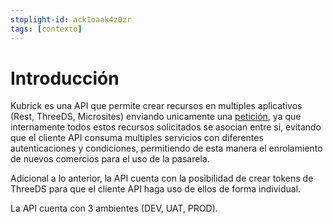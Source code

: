 ```yaml
---
stoplight-id: ack1oaak4z0zr
tags: [contexto]
---
```


# Introducción

Kubrick es una API que permite crear recursos en multiples aplicativos (Rest, ThreeDS, Microsites)
enviando unicamente una [petición](reference/Kubrick.json/paths/\~1api\~1integration\~1create-from-merchant/post),
ya que internamente todos estos recursos solicitados se asocian entre si, evitando que el cliente API
consuma multiples servicios con diferentes autenticaciones y condiciones, permitiendo de esta manera el enrolamiento de nuevos comercios para el uso de la pasarela.

Adicional a lo anterior, la API cuenta con la posibilidad de crear tokens de ThreeDS para que el cliente API haga uso de ellos de forma individual.

La API cuenta con 3 ambientes (DEV, UAT, PROD).
